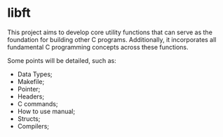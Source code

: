 # libft

This project aims to develop core utility functions that can serve as the foundation for building other C programs. Additionally, it incorporates all fundamental C programming concepts across these functions.

Some points will be detailed, such as:

- Data Types;
- Makefile;
- Pointer;
- Headers;
- C commands;
- How to use manual;
- Structs;
- Compilers;
